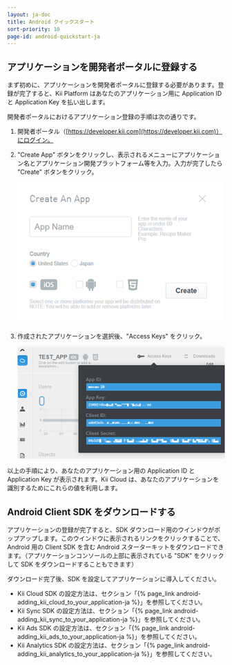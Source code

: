 ```yaml
---
layout: ja-doc
title: Android クイックスタート
sort-priority: 10
page-id: android-quickstart-ja
---
```

## アプリケーションを開発者ポータルに登録する

まず初めに、アプリケーションを開発者ポータルに登録する必要があります。登録が完了すると、Kii Platform はあなたのアプリケーション用に Application ID と Application Key を払い出します。

開発者ポータルにおけるアプリケーション登録の手順は次の通りです。

1.  開発者ポータル（[https://developer.kii.com](https://developer.kii.com)）にログイン。

2.  "Create App" ボタンをクリックし、表示されるメニューにアプリケーション名とアプリケーション開発プラットフォーム等を入力。入力が完了したら "Create" ボタンをクリック。

    ![](/assets/images/commons/starts_01.png)

3.  作成されたアプリケーションを選択後、"Access Keys" をクリック。

    ![](/assets/images/commons/starts_02_access_key.png)

以上の手順により、あなたのアプリケーション用の Application ID と Application Key が表示されます。Kii Cloud は、あなたのアプリケーションを識別するためにこれらの値を利用します。

## Android Client SDK をダウンロードする

アプリケーションの登録が完了すると、SDK ダウンロード用のウインドウがポップアップします。このウインドウに表示されるリンクをクリックすることで、Android 用の Client SDK を含む Android スターターキットをダウンロードできます。（アプリケーションコンソールの上部に表示されている "SDK" をクリックして SDK をダウンロードすることもできます）

ダウンロード完了後、SDK を設定してアプリケーションに導入してください。

*   Kii Cloud SDK の設定方法は、セクション「{% page_link android-adding_kii_cloud_to_your_application-ja %}」を参照してください。
*   Kii Sync SDK の設定方法は、セクション「{% page_link android-adding_kii_sync_to_your_application-ja %}」を参照してください。
*   Kii Ads SDK の設定方法は、セクション「{% page_link android-adding_kii_ads_to_your_application-ja %}」を参照してください。
*   Kii Analytics SDK の設定方法は、セクション「{% page_link android-adding_kii_analytics_to_your_application-ja %}」を参照してください。
